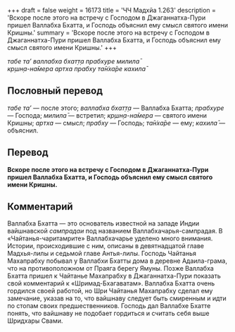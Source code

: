 +++
draft = false
weight = 16173
title = 'ЧЧ Мадхйа 1.263'
description = 'Вскоре после этого на встречу с Господом в Джаганнатха-Пури пришел Валлабха Бхатта, и Господь объяснил ему смысл святого имени Кришны.'
summary = 'Вскоре после этого на встречу с Господом в Джаганнатха-Пури пришел Валлабха Бхатта, и Господь объяснил ему смысл святого имени Кришны.'
+++

_табе та’ валлабха бхат̣т̣а прабхуре милила̄  
кр̣шн̣а-на̄мера артха прабху та̄н̇ха̄ре кахила̄_

## Пословный перевод

_табе_ _та’_ — после этого; _валлабха_ _бхат̣т̣а_ — Валлабха Бхатта; _прабхуре_ — Господа; _милила̄_ — встретил; _кр̣шн̣а_\-_на̄мера_ — святого имени Кришны; _артха_ — смысл; _прабху_ — Господь; _та̄н̇ха̄ре_ — ему; _кахила̄_ — объяснил.

## Перевод

**Вскоре после этого на встречу с Господом в Джаганнатха-Пури пришел Валлабха Бхатта, и Господь объяснил ему смысл святого имени Кришны.**

## Комментарий

Валлабха Бхатта — это основатель известной на западе Индии вайшнавской _сампрадаи_ под названием Валлабхачарья-сампрадая. В «Чайтанья-чаритамрите» Валлабхачарье уделено много внимания. Истории, происходившие с ним, описаны в девятнадцатой главе Мадхья-лилы и седьмой главе Антья-лилы. Господь Чайтанья Махапрабху побывал у Валлабхи Бхатты дома в деревне Адаила-грама, что на противоположном от Праяга берегу Ямуны. Позже Валлабха Бхатта пришел к Чайтанье Махапрабху в Джаганнатха-Пури показать свой комментарий к «Шримад-Бхагаватам». Валлабха Бхатта очень гордился своей работой, но Шри Чайтанья Махапрабху сделал ему замечание, указав на то, что вайшнаву следует быть смиренным и идти по стопам своих предшественников. Господь дал Валлабхе Бхатте понять, что вайшнаву не подобает гордиться и считать себя выше Шридхары Свами.
